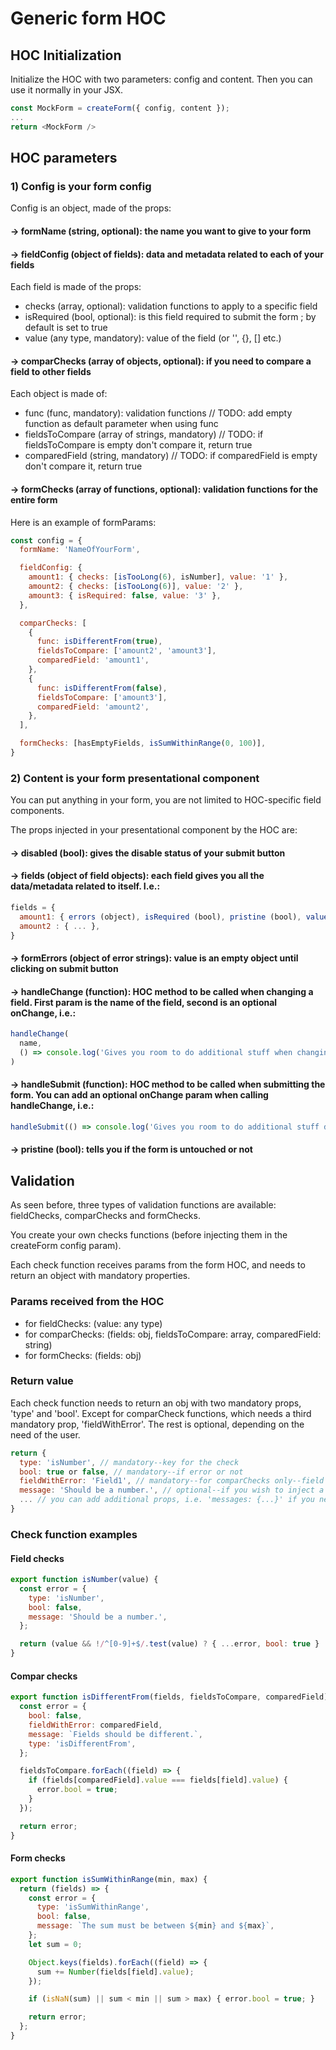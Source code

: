 # Generic form HOC

## HOC Initialization

Initialize the HOC with two parameters: config and content.
Then you can use it normally in your JSX.

```javascript
const MockForm = createForm({ config, content });
...
return <MockForm />
```

## HOC parameters

### 1) Config is your form config

Config is an object, made of the props:

#### -> formName (string, optional): the name you want to give to your form

#### -> fieldConfig (object of fields): data and metadata related to each of your fields

Each field is made of the props:
- checks (array, optional): validation functions to apply to a specific field
- isRequired (bool, optional): is this field required to submit the form ; by default is set to true
- value (any type, mandatory): value of the field (or '', {}, [] etc.)

#### -> comparChecks (array of objects, optional): if you need to compare a field to other fields

Each object is made of:
- func (func, mandatory): validation functions
// TODO: add empty function as default parameter when using func
- fieldsToCompare (array of strings, mandatory)
// TODO: if fieldsToCompare is empty don't compare it, return true
- comparedField (string, mandatory)
// TODO: if comparedField is empty don't compare it, return true

#### -> formChecks (array of functions, optional): validation functions for the entire form

Here is an example of formParams:

```javascript
const config = {
  formName: 'NameOfYourForm',

  fieldConfig: {
    amount1: { checks: [isTooLong(6), isNumber], value: '1' },
    amount2: { checks: [isTooLong(6)], value: '2' },
    amount3: { isRequired: false, value: '3' },
  },

  comparChecks: [
    {
      func: isDifferentFrom(true),
      fieldsToCompare: ['amount2', 'amount3'],
      comparedField: 'amount1',
    },
    {
      func: isDifferentFrom(false),
      fieldsToCompare: ['amount3'],
      comparedField: 'amount2',
    },
  ],

  formChecks: [hasEmptyFields, isSumWithinRange(0, 100)],
}
```

### 2) Content is your form presentational component

You can put anything in your form, you are not limited to HOC-specific field components.

The props injected in your presentational component by the HOC are:

#### -> disabled (bool): gives the disable status of your submit button

#### -> fields (object of field objects): each field gives you all the data/metadata related to itself. I.e.:

```javascript
fields = {
  amount1: { errors (object), isRequired (bool), pristine (bool), value (any type) },
  amount2 : { ... },
}
```

#### -> formErrors (object of error strings): value is an empty object until clicking on submit button

#### -> handleChange (function): HOC method to be called when changing a field. First param is the name of the field, second is an optional onChange, i.e.:

```javascript
handleChange(
  name,
  () => console.log('Gives you room to do additional stuff when changing a field value')
)
```

#### -> handleSubmit (function): HOC method to be called when submitting the form. You can add an optional onChange param when calling handleChange, i.e.:

```javascript
handleSubmit(() => console.log('Gives you room to do additional stuff during submit'))
```

#### -> pristine (bool): tells you if the form is untouched or not

## Validation

As seen before, three types of validation functions are available: fieldChecks, comparChecks and formChecks.

You create your own checks functions (before injecting them in the createForm config param).

Each check function receives params from the form HOC, and needs to return an object with mandatory properties.

### Params received from the HOC

- for fieldChecks: (value: any type)
- for comparChecks: (fields: obj, fieldsToCompare: array, comparedField: string)
- for formChecks: (fields: obj)

### Return value

Each check function needs to return an obj with two mandatory props, 'type' and 'bool'.
Except for comparCheck functions, which needs a third mandatory prop, 'fieldWithError'.
The rest is optional, depending on the need of the user.


```javascript
return {
  type: 'isNumber', // mandatory--key for the check
  bool: true or false, // mandatory--if error or not
  fieldWithError: 'Field1', // mandatory--for comparChecks only--field you want to give the error to
  message: 'Should be a number.', // optional--if you wish to inject a message error in your presentational component
  ... // you can add additional props, i.e. 'messages: {...}' if you need multiple messages in the case of a checkbox select
}
```

### Check function examples

#### Field checks

```javascript
export function isNumber(value) {
  const error = {
    type: 'isNumber',
    bool: false,
    message: 'Should be a number.',
  };

  return (value && !/^[0-9]+$/.test(value) ? { ...error, bool: true } : error);
}
```

#### Compar checks

```javascript
export function isDifferentFrom(fields, fieldsToCompare, comparedField) {
  const error = {
    bool: false,
    fieldWithError: comparedField,
    message: `Fields should be different.`,
    type: 'isDifferentFrom',
  };

  fieldsToCompare.forEach((field) => {
    if (fields[comparedField].value === fields[field].value) {
      error.bool = true;
    }
  });

  return error;
}
```

#### Form checks

```javascript
export function isSumWithinRange(min, max) {
  return (fields) => {
    const error = {
      type: 'isSumWithinRange',
      bool: false,
      message: `The sum must be between ${min} and ${max}`,
    };
    let sum = 0;

    Object.keys(fields).forEach((field) => {
      sum += Number(fields[field].value);
    });

    if (isNaN(sum) || sum < min || sum > max) { error.bool = true; }

    return error;
  };
}
```
